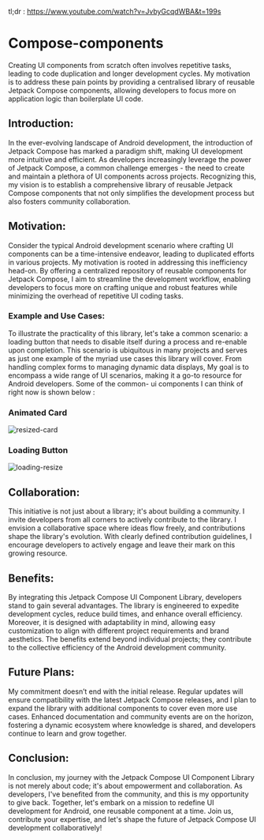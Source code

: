 tl;dr : https://www.youtube.com/watch?v=JvbyGcqdWBA&t=199s 
# Compose-components
Creating UI components from scratch often involves repetitive tasks, leading to code duplication and longer development cycles. My motivation is to address these pain points by providing a centralised library of reusable Jetpack Compose components, allowing developers to focus more on application logic than boilerplate UI code.

## Introduction:
In the ever-evolving landscape of Android development, the introduction of Jetpack Compose has marked a paradigm shift, making UI development more intuitive and efficient. As developers increasingly leverage the power of Jetpack Compose, a common challenge emerges - the need to create and maintain a plethora of UI components across projects. Recognizing this, my vision is to establish a comprehensive library of reusable Jetpack Compose components that not only simplifies the development process but also fosters community collaboration.

## Motivation:
Consider the typical Android development scenario where crafting UI components can be a time-intensive endeavor, leading to duplicated efforts in various projects. My motivation is rooted in addressing this inefficiency head-on. By offering a centralized repository of reusable components for Jetpack Compose, I aim to streamline the development workflow, enabling developers to focus more on crafting unique and robust features while minimizing the overhead of repetitive UI coding tasks.

### Example and Use Cases:
To illustrate the practicality of this library, let's take a common scenario: a loading button that needs to disable itself during a process and re-enable upon completion. This scenario is ubiquitous in many projects and serves as just one example of the myriad use cases this library will cover. From handling complex forms to managing dynamic data displays, My goal is to encompass a wide range of UI scenarios, making it a go-to resource for Android developers.
Some of the common- ui components I can think of right now is shown below :
### Animated Card
![resized-card](https://github.com/vivekgupta4Git/compose-components/assets/91813403/105e97d0-5a92-45e0-8005-d530f5f6e729)

### Loading Button
![loading-resize](https://github.com/vivekgupta4Git/compose-components/assets/91813403/7bb2dad3-ba29-427f-abde-b3e83683be14)

## Collaboration:
This initiative is not just about a library; it's about building a community. I invite developers from all corners to actively contribute to the library. I envision a collaborative space where ideas flow freely, and contributions shape the library's evolution. With clearly defined contribution guidelines, I encourage developers to actively engage and leave their mark on this growing resource.

## Benefits:
By integrating this Jetpack Compose UI Component Library, developers stand to gain several advantages. The library is engineered to expedite development cycles, reduce build times, and enhance overall efficiency. Moreover, it is designed with adaptability in mind, allowing easy customization to align with different project requirements and brand aesthetics. The benefits extend beyond individual projects; they contribute to the collective efficiency of the Android development community.

## Future Plans:
My commitment doesn’t end with the initial release. Regular updates will ensure compatibility with the latest Jetpack Compose releases, and I plan to expand the library with additional components to cover even more use cases. Enhanced documentation and community events are on the horizon, fostering a dynamic ecosystem where knowledge is shared, and developers continue to learn and grow together.

## Conclusion:
In conclusion, my journey with the Jetpack Compose UI Component Library is not merely about code; it's about empowerment and collaboration. As developers, I've benefited from the community, and this is my opportunity to give back. Together, let's embark on a mission to redefine UI development for Android, one reusable component at a time. Join us, contribute your expertise, and let's shape the future of Jetpack Compose UI development collaboratively!

